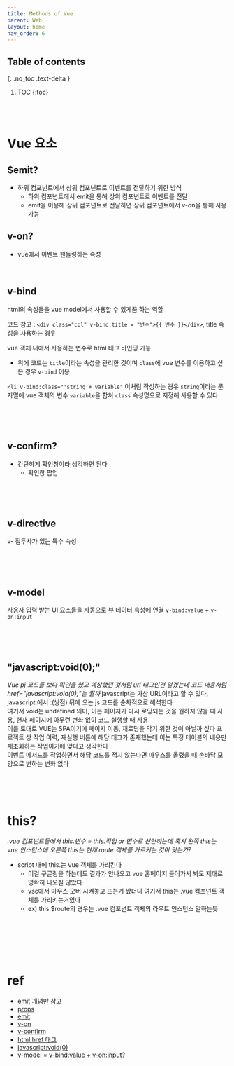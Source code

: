 ```yaml
---
title: Methods of Vue
parent: Web
layout: home
nav_order: 6
---
```

## Table of contents
{: .no_toc .text-delta }
1. TOC
{:toc}

<br><br>



# Vue 요소
## $emit?
- 하위 컴포넌트에서 상위 컴포넌트로 이벤트를 전달하기 위한 방식
  - 하위 컴포넌트에서 emit을 통해 상위 컴포넌트로 이벤트를 전달
  - emit을 이용해 상위 컴포넌트로 전달하면 상위 컴포넌트에서 v-on을 통해 사용 가능







## v-on?
- vue에서 이벤트 핸들링하는 속성
<br><br><br>

## v-bind
html의 속성들을 vue model에서 사용할 수 있게끔 하는 역할

코드 참고 : ```<div class="col" v-bind:title = "변수">{{ 변수 }}</div>```, title 속성을 사용하는 경우

vue 객체 내에서 사용하는 변수로 html 태그 바인딩 가능
  - 위에 코드는 `title`이라는 속성을 관리한 것이며 `class`에 vue 변수를 이용하고 싶은 경우 `v-bind` 이용
  
`<li v-bind:class="'string'+ variable"` 이처럼 작성하는 경우 `string`이라는 문자열에 vue 객체의 변수 `variable`을 합쳐 `class` 속성명으로 지정해 사용할 수 있다





<br><br><br>



## v-confirm?
- 간단하게 확인창이라 생각하면 된다
  - 확인창 팝업

<br><br><br>

## v-directive
v- 접두사가 있는 특수 속성

<br><br><br>

## v-model
사용자 입력 받는 UI 요소들을 자동으로 뷰 데이터 속성에 연결
`v-bind:value` + `v-on:input`

<br><br><br>



## "javascript:void(0);"
_Vue pj 코드를 보다 확인을 했고 예상했던 것처럼 url 태그인건 알겠는데 코드 내용처럼 href="javascript:void(0);"는 뭘까_
javascript는 가상 URL이라고 할 수 있다, javascript:에서 :(쌍점) 뒤에 오는 js 코드를 순차적으로 해석한다
<br>
여기서 void는 undefined 의미, 이는 페이지가 다시 로딩되는 것을 원하지 않을 때 사용, 현재 페이지에 아무런 변화 없이 코드 실행할 때 사용
<br>
이를 토대로 VUE는 SPA이기에 페이지 이동, 재로딩을 막기 위한 것이 아닐까 싶다
프로젝트 상 작업 이력, 재실행 버튼에 해당 태그가 존재했는데 이는 특정 테이블의 내용만 재조회하는 작업이기에 맞다고 생각한다
<br>
이벤트 메서드를 작업하면서 해당 코드를 적지 않는다면 마우스를 올렸을 때 손바닥 모양으로 변하는 변화 없다


<br><br><br>


# this?
_.vue 컴포넌트들에서 this.변수 = this.작업 or 변수로 선언하는데 혹시 왼쪽 this는 vue 인스턴스에 오른쪽 this는 현재 route 객체를 가르키는 것이 맞는가?_
- script 내에 this.는 vue 객체를 가리킨다
  - 이걸 구글링을 하는데도 결과가 안나오고 vue 홈페이지 들어가서 봐도 제대로 명확히 나오질 않았다
  - vsc에서 마우스 오버 시켜놓고 뜨는거 봤더니 여기서 this는 .vue 컴포넌트 객체를 가리키는거였다
  - ex) this.$route의 경우는 .vue 컴포넌트 객체의 라우트 인스턴스 말하는듯



<br><br><br><br><br>


# ref
- <a href="https://webruden.tistory.com/925">emit 개념만 참고</a>
- <a href="https://velog.io/@tobo/vue.js-Prop-%EC%82%AC%EC%9A%A9%EB%B0%A9%EB%B2%95">props</a>
- <a href="https://joshua1988.github.io/vue-camp/vue/event-emit.html#%E1%84%8B%E1%85%B5%E1%84%87%E1%85%A6%E1%86%AB%E1%84%90%E1%85%B3-%E1%84%87%E1%85%A1%E1%86%AF%E1%84%89%E1%85%A2%E1%86%BC-%E1%84%8F%E1%85%A9%E1%84%83%E1%85%B3-%E1%84%92%E1%85%A7%E1%86%BC%E1%84%89%E1%85%B5%E1%86%A8">emit</a>
- <a href="https://velopert.com/3148">v-on</a>
- <a href="https://nativescript-vue.org/ko/docs/elements/dialogs/confirm/">v-confirm</a>
- <a href="http://www.tcpschool.com/html-tag-attrs/a-href">html href 태그</a>
- <a href="https://www.freecodecamp.org/korean/news/jabaseukeuribteu-void-0-dodaece-javascript-void-0-neun-museun-ddeusilgga/">javascript:void(0)</a>
- <a href="https://eddie2yim.tistory.com/48">v-model = v-bind:value + v-on:input?</a>